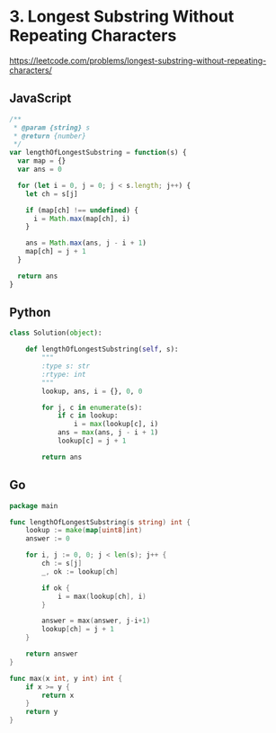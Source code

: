 # 3. Longest Substring Without Repeating Characters

https://leetcode.com/problems/longest-substring-without-repeating-characters/

## JavaScript

```js
/**
 * @param {string} s
 * @return {number}
 */
var lengthOfLongestSubstring = function(s) {
  var map = {}
  var ans = 0

  for (let i = 0, j = 0; j < s.length; j++) {
    let ch = s[j]

    if (map[ch] !== undefined) {
      i = Math.max(map[ch], i)
    }

    ans = Math.max(ans, j - i + 1)
    map[ch] = j + 1
  }

  return ans
}
```

## Python

```py
class Solution(object):

    def lengthOfLongestSubstring(self, s):
        """
        :type s: str
        :rtype: int
        """
        lookup, ans, i = {}, 0, 0

        for j, c in enumerate(s):
            if c in lookup:
                i = max(lookup[c], i)
            ans = max(ans, j - i + 1)
            lookup[c] = j + 1

        return ans
```

## Go

```go
package main

func lengthOfLongestSubstring(s string) int {
	lookup := make(map[uint8]int)
	answer := 0

	for i, j := 0, 0; j < len(s); j++ {
		ch := s[j]
		_, ok := lookup[ch]

		if ok {
			i = max(lookup[ch], i)
		}

		answer = max(answer, j-i+1)
		lookup[ch] = j + 1
	}

	return answer
}

func max(x int, y int) int {
	if x >= y {
		return x
	}
	return y
}
```
